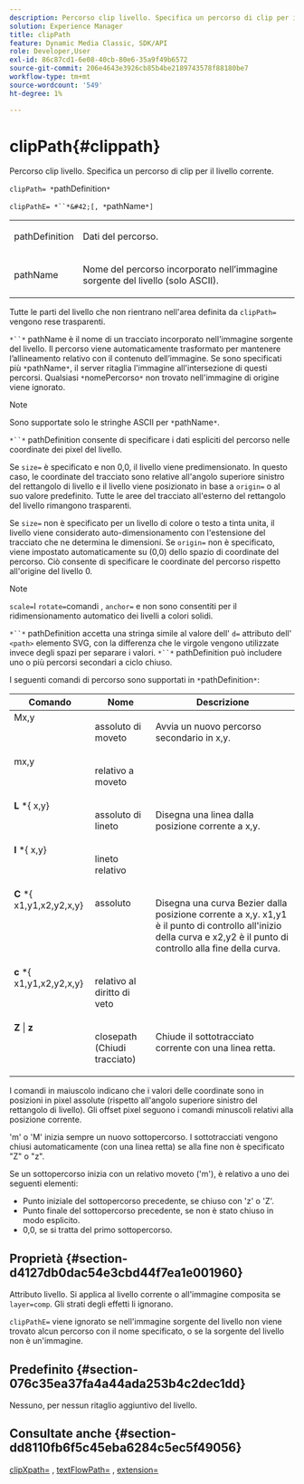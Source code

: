 ```yaml
---
description: Percorso clip livello. Specifica un percorso di clip per il livello corrente.
solution: Experience Manager
title: clipPath
feature: Dynamic Media Classic, SDK/API
role: Developer,User
exl-id: 86c87cd1-6e08-40cb-80e6-35a9f49b6572
source-git-commit: 206e4643e3926cb85b4be2189743578f88180be7
workflow-type: tm+mt
source-wordcount: '549'
ht-degree: 1%

---
```


# clipPath{#clippath}

Percorso clip livello. Specifica un percorso di clip per il livello corrente.

`clipPath= *`pathDefinition`*`

`clipPathE= *``*&#42;[, *`pathName`*]`

<table id="simpletable_275E2A5FAB804C6388BD110D2ACA3C82"> 
 <tr class="strow"> 
  <td class="stentry"> <p><span class="codeph"> <span class="varname"> pathDefinition</span> </span> </p> </td> 
  <td class="stentry"> <p>Dati del percorso. </p></td> 
 </tr> 
 <tr class="strow"> 
  <td class="stentry"> <p><span class="codeph"> <span class="varname"> pathName</span></span> </p> </td> 
  <td class="stentry"> <p>Nome del percorso incorporato nell’immagine sorgente del livello (solo ASCII). </p></td> 
 </tr> 
</table>

Tutte le parti del livello che non rientrano nell&#39;area definita da `clipPath=` vengono rese trasparenti.

`*``*` pathName è il nome di un tracciato incorporato nell&#39;immagine sorgente del livello. Il percorso viene automaticamente trasformato per mantenere l’allineamento relativo con il contenuto dell’immagine. Se sono specificati più `*`pathName`*`, il server ritaglia l&#39;immagine all&#39;intersezione di questi percorsi. Qualsiasi `*`nomePercorso`*` non trovato nell&#39;immagine di origine viene ignorato.

>[!NOTE]
>
>Sono supportate solo le stringhe ASCII per `*`pathName`*`.

`*``*` pathDefinition consente di specificare i dati espliciti del percorso nelle coordinate dei pixel del livello.

Se `size=` è specificato e non 0,0, il livello viene predimensionato. In questo caso, le coordinate del tracciato sono relative all&#39;angolo superiore sinistro del rettangolo di livello e il livello viene posizionato in base a `origin=` o al suo valore predefinito. Tutte le aree del tracciato all&#39;esterno del rettangolo del livello rimangono trasparenti.

Se `size=` non è specificato per un livello di colore o testo a tinta unita, il livello viene considerato auto-dimensionamento con l&#39;estensione del tracciato che ne determina le dimensioni. Se `origin=` non è specificato, viene impostato automaticamente su (0,0) dello spazio di coordinate del percorso. Ciò consente di specificare le coordinate del percorso rispetto all&#39;origine del livello 0.

>[!NOTE]
>
>`scale=`I  `rotate=`comandi ,  `anchor=`  e non sono consentiti per il ridimensionamento automatico dei livelli a colori solidi.

`*``*` pathDefinition accetta una stringa simile al valore dell&#39; `d=` attributo dell&#39; `<path>` elemento SVG, con la differenza che le virgole vengono utilizzate invece degli spazi per separare i valori. `*``*` pathDefinition può includere uno o più percorsi secondari a ciclo chiuso.

I seguenti comandi di percorso sono supportati in `*`pathDefinition`*`:

<table id="table_A74DD7A48B1C417D9D4BA46BECEAB981"> 
 <thead> 
  <tr> 
   <th class="entry"> <b> Comando</b> </th> 
   <th class="entry"> <b> Nome</b> </th> 
   <th class="entry"> <b> Descrizione</b> </th> 
  </tr> 
 </thead>
 <tbody> 
  <tr valign="top"> 
   <td> <b> </b> <span class="varname"> Mx,y</span> </td> 
   <td> <p> assoluto di moveto </p> </td> 
   <td> <p> Avvia un nuovo percorso secondario in x,y. </p> </td> 
  </tr> 
  <tr valign="top"> 
   <td> <b> </b> <span class="varname"> mx,y</span> </td> 
   <td> <p> relativo a moveto </p> </td> 
  </tr> 
  <tr valign="top"> 
   <td> <b> L</b> *{<span class="varname"> x,y</span>} </td> 
   <td> <p> assoluto di lineto </p> </td> 
   <td> <p> Disegna una linea dalla posizione corrente a x,y. </p> </td> 
  </tr> 
  <tr valign="top"> 
   <td> <b> l</b> *{<span class="varname"> x,y</span>} </td> 
   <td> <p> lineto relativo </p> </td> 
  </tr> 
  <tr valign="top"> 
   <td> <b> C</b> *{<span class="varname"> x1,y1,x2,y2,x,y</span>} </td> 
   <td> <p> assoluto </p> </td> 
   <td> <p> Disegna una curva Bezier dalla posizione corrente a x,y. x1,y1 è il punto di controllo all'inizio della curva e x2,y2 è il punto di controllo alla fine della curva. </p> </td> 
  </tr> 
  <tr valign="top"> 
   <td> <b> c</b> *{<span class="varname"> x1,y1,x2,y2,x,y</span>} </td> 
   <td> <p> relativo al diritto di veto </p> </td> 
  </tr> 
  <tr valign="top"> 
   <td> <b> Z</b>  |  <b>z</b> </td> 
   <td> <p> closepath (Chiudi tracciato) </p> </td> 
   <td> <p> Chiude il sottotracciato corrente con una linea retta. </p> </td> 
  </tr> 
 </tbody> 
</table>

I comandi in maiuscolo indicano che i valori delle coordinate sono in posizioni in pixel assolute (rispetto all&#39;angolo superiore sinistro del rettangolo di livello). Gli offset pixel seguono i comandi minuscoli relativi alla posizione corrente.

&#39;m&#39; o &#39;M&#39; inizia sempre un nuovo sottopercorso. I sottotracciati vengono chiusi automaticamente (con una linea retta) se alla fine non è specificato &quot;Z&quot; o &quot;z&quot;.

Se un sottopercorso inizia con un relativo moveto (&#39;m&#39;), è relativo a uno dei seguenti elementi:

* Punto iniziale del sottopercorso precedente, se chiuso con &#39;z&#39; o &#39;Z&#39;.
* Punto finale del sottopercorso precedente, se non è stato chiuso in modo esplicito.
* 0,0, se si tratta del primo sottopercorso.

## Proprietà {#section-d4127db0dac54e3cbd44f7ea1e001960}

Attributo livello. Si applica al livello corrente o all&#39;immagine composita se `layer=comp`. Gli strati degli effetti li ignorano.

`clipPathE=` viene ignorato se nell&#39;immagine sorgente del livello non viene trovato alcun percorso con il nome specificato, o se la sorgente del livello non è un&#39;immagine.

## Predefinito {#section-076c35ea37fa4a44ada253b4c2dec1dd}

Nessuno, per nessun ritaglio aggiuntivo del livello.

## Consultate anche {#section-dd8110fb6f5c45eba6284c5ec5f49056}

[clipXpath=](../../../../../is-api/http-ref/image-serving-api-ref/c-http-protocol-reference/c-command-reference/r-clipxpath.md#reference-17e5e4da3e044943af8f963f58a45f53) ,  [textFlowPath=](../../../../../is-api/http-ref/image-serving-api-ref/c-http-protocol-reference/c-command-reference/r-textflowpath.md#reference-0b8d9493d71342f0b6a64a6d221584ef) ,  [extension=](../../../../../is-api/http-ref/image-serving-api-ref/c-http-protocol-reference/c-command-reference/r-extend.md#reference-7e9156beb285459d830e2d56782a74ac)
